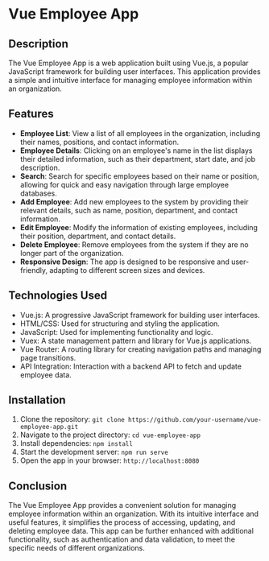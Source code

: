 <!-- 1. State managment
ref => ref.value
reactive => reactive
 <h1>{{ message }}</h1>
  <p>Count is: {{ counter.count }}</p>

2 Attribute Bindings
v-bind => :id="title"
  <h1 :class="titleClass">Make me red</h1>

3 Event Listner
@click=@click
<button @click="increment">count is: {{ count }}</button>

4 Form Bindings
:value="text @input="onInput
v-model="text"
<input v-model="text" placeholder="Type here">

5 Conditional Rendering
v-if / v-else
  <h1 v-if="awesome">Vue is awesome!</h1>
  <h1 v-else>Oh no 😢</h1>
  v-show

6 List Rendering
v-for
  <li v-for="todo in todos" :key="todo.id">
    {{ todo.text }}
  </li>

7 Computed Property
const hideCompleted = ref(false)
const filteredTodos = computed(() => {
  return hideCompleted.value
    ? todos.value.filter((t) => !t.done)
    : todos.value
})

8 Lifecycle and Template Refs
onMounted(() => {
  p.value.textContent = 'mounted!'
})

9 Watchers
watch(todoId, fetchData)

10 Components & Props
const props = defineProps({
  msg: String
})
<ChildComp :msg="greeting" />

11 Emits
<script setup>
// declare emitted events
const emit = defineEmits(['response'])

// emit with argument
emit('response', 'hello from child')
</script>
 <ChildComp @response="(msg) => childMsg = msg" />

12 Slot
<template>
  <slot>Fallback content</slot>
</template>

 -->
# Vue Employee App

## Description
The Vue Employee App is a web application built using Vue.js, a popular JavaScript framework for building user interfaces. This application provides a simple and intuitive interface for managing employee information within an organization.

## Features
- **Employee List**: View a list of all employees in the organization, including their names, positions, and contact information.
- **Employee Details**: Clicking on an employee's name in the list displays their detailed information, such as their department, start date, and job description.
- **Search**: Search for specific employees based on their name or position, allowing for quick and easy navigation through large employee databases.
- **Add Employee**: Add new employees to the system by providing their relevant details, such as name, position, department, and contact information.
- **Edit Employee**: Modify the information of existing employees, including their position, department, and contact details.
- **Delete Employee**: Remove employees from the system if they are no longer part of the organization.
- **Responsive Design**: The app is designed to be responsive and user-friendly, adapting to different screen sizes and devices.

## Technologies Used
- Vue.js: A progressive JavaScript framework for building user interfaces.
- HTML/CSS: Used for structuring and styling the application.
- JavaScript: Used for implementing functionality and logic.
- Vuex: A state management pattern and library for Vue.js applications.
- Vue Router: A routing library for creating navigation paths and managing page transitions.
- API Integration: Interaction with a backend API to fetch and update employee data.

## Installation
1. Clone the repository: `git clone https://github.com/your-username/vue-employee-app.git`
2. Navigate to the project directory: `cd vue-employee-app`
3. Install dependencies: `npm install`
4. Start the development server: `npm run serve`
5. Open the app in your browser: `http://localhost:8080`

## Conclusion
The Vue Employee App provides a convenient solution for managing employee information within an organization. With its intuitive interface and useful features, it simplifies the process of accessing, updating, and deleting employee data. This app can be further enhanced with additional functionality, such as authentication and data validation, to meet the specific needs of different organizations.
